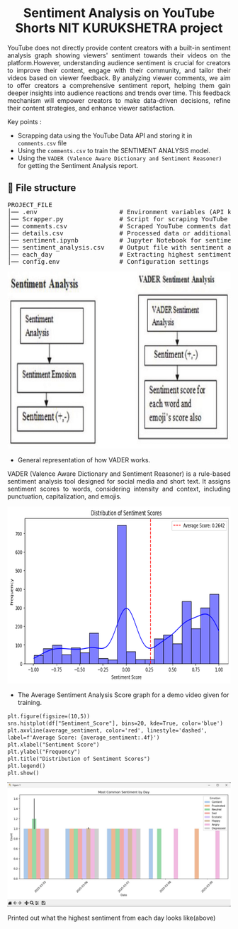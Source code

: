 <h1 align="center"> Sentiment Analysis on YouTube Shorts NIT KURUKSHETRA project </h1>

<p align = "justify"> YouTube does not directly provide content creators with a built-in sentiment analysis graph showing viewers' sentiment towards their videos on the platform.However, understanding audience sentiment is crucial for creators to improve their content, engage with their community, and tailor their videos based on viewer feedback. By analyzing viewer comments, we aim to offer creators a comprehensive sentiment report, helping them gain deeper insights into audience reactions and trends over time. This feedback mechanism will empower creators to make data-driven decisions, refine their content strategies, and enhance viewer satisfaction. </p>

Key points :

- Scrapping data using the YouTube Data API and storing it in `comments.csv` file
- Using the `comments.csv` to train the SENTIMENT ANALYSIS model.
- Using the `VADER (Valence Aware Dictionary and Sentiment Reasoner)` for getting the Sentiment Analysis report.

<h2>📁 File structure</h2>
<pre>
PROJECT_FILE
│── .env                      # Environment variables (API keys, credentials)
│── Scrapper.py               # Script for scraping YouTube comments
│── comments.csv              # Scraped YouTube comments dataset
│── details.csv               # Processed data or additional details
│── sentiment.ipynb           # Jupyter Notebook for sentiment analysis
│── sentiment_analysis.csv    # Output file with sentiment analysis results
│── each_day                  # Extracting highest sentiment of each day
│── config.env                # Configuration settings
</pre>

<p align="center"><img src = 'IMAGES/VADER.png' height = 400, width =600></p>

- General representation of how VADER works.

<p align = "justify">VADER (Valence Aware Dictionary and Sentiment Reasoner) is a rule-based sentiment analysis tool designed for social media and short text. It assigns sentiment scores to words, considering intensity and context, including punctuation, capitalization, and emojis.</p>
  
<img src = 'IMAGES/output.png' height = 400, width =700>

- The Average Sentiment Analysis Score graph for a demo video given for training.

```
plt.figure(figsize=(10,5))
sns.histplot(df["Sentiment_Score"], bins=20, kde=True, color='blue')
plt.axvline(average_sentiment, color='red', linestyle='dashed', label=f'Average Score: {average_sentiment:.4f}')
plt.xlabel("Sentiment Score")
plt.ylabel("Frequency")
plt.title("Distribution of Sentiment Scores")
plt.legend()
plt.show()
```
   
<img src = 'IMAGES/each_day.py.jpg'>

<p align = "justify">Printed out what the highest sentiment from each day looks like(above)</p>